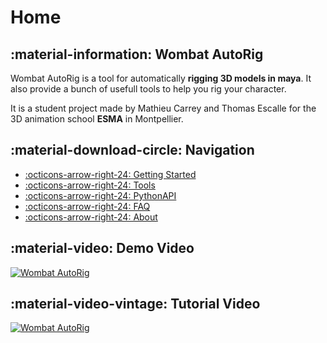 # Home

## :material-information: Wombat AutoRig


Wombat AutoRig is a tool for automatically **rigging 3D models in maya**.
It also provide a bunch of usefull tools to help you rig your character.

It is a student project made by Mathieu Carrey and Thomas Escalle for the 3D animation school **ESMA** in Montpellier.


## :material-download-circle: Navigation

-   [:octicons-arrow-right-24: Getting Started](01_GettingStarted.md)
-   [:octicons-arrow-right-24: Tools](02_Tools.md)
-   [:octicons-arrow-right-24: PythonAPI](03_PythonAPI.md)
-   [:octicons-arrow-right-24: FAQ](04_FAQ.md)
-   [:octicons-arrow-right-24: About](05_About.md)


## :material-video: Demo Video

[![Wombat AutoRig](https://th.bing.com/th/id/R.b013c7296677d39c6884c63832558266?rik=tPjYqb5Yh6pxoA&riu=http%3a%2f%2fwww.themissingyear.com%2fwp-content%2fuploads%2f2014%2f02%2fCradle-Mountain-Land-of-the-Wombats-4.jpg&ehk=mHWQoLCoeL21B4kvQfZZS8sc8UzLfRT8EgD7yQ4mp5E%3d&risl=&pid=ImgRaw&r=0)](https://youtu.be/u-Xa3soybmc)


## :material-video-vintage: Tutorial Video

[![Wombat AutoRig](https://th.bing.com/th/id/R.86c6d48180fe73b5807d132e61cea03e?rik=CniWgZGVh0W3hw&riu=http%3a%2f%2f1.bp.blogspot.com%2f-pSuTo3eiex8%2fUztcjHsEZaI%2fAAAAAAAAA9Y%2fWxz5zzYVjmc%2fs1600%2fIMG_0691.JPG&ehk=8s8%2fyHw6ObfH8mle8iZ8OvyfsOakdeR6Dc1mIskXc3g%3d&risl=&pid=ImgRaw&r=0)](https://youtu.be/u-Xa3soybmc)

